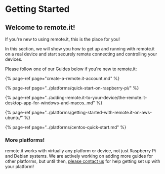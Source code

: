 # Getting Started

## Welcome to remote.it!

If you're new to using remote.it, this is the place for you!

In this section, we will show you how to get up and running with remote.it on a real device and start securely remote connecting and controlling your devices.

Please follow one of our Guides below if you're new to remote.it:

{% page-ref page="create-a-remote.it-account.md" %}

{% page-ref page="../platforms/quick-start-on-raspberry-pi/" %}

{% page-ref page="../adding-remote.it-to-your-device/the-remote.it-desktop-app-for-windows-and-macos..md" %}

{% page-ref page="../platforms/getting-started-with-remote.it-on-aws-ubuntu/" %}

{% page-ref page="../platforms/centos-quick-start.md" %}

### More platforms!

remote.it works with virtually any platform or device, not just Raspberry Pi and Debian systems. We are actively working on adding more guides for other platforms, but until then, [please contact us](http://support.remot3.it) for help getting set up with your platform!

